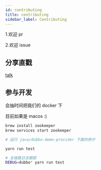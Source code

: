 ```yaml
---
id: contributing
title: contributing
sidebar_label: Contributing
---
```


1.欢迎 pr

2.欢迎 issue

## 分享直戳

[talk](https://github.com/hufeng/iThink/tree/master/talk)

## 参与开发

会抽时间把我们的 docker 下

目前如果是 macos :)

```sh
brew install zookeeper
brew services start zookeeper

# 运行 java/dubbo-demo-provider 下面的例子

yarn run test

# 全链路日志跟踪
DEBUG=dubbo* yarn run test
```

